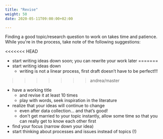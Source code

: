 ```yaml
---
title: "Revise"
weight: 50
date: 2020-05-11T09:00:00+02:00

---
```


Finding a good topic/research question to work on takes time and patience. While you're in the process, take note of the following suggestions:

<<<<<<< HEAD
- start writing ideas down soon; you can rewrite your work later
=======
- start writing ideas down
  - writing is not a linear process, first draft doesn’t have to be perfect!!!
>>>>>>> andrea/master
- have a working title
  - and revise it at least 10 times
  - play with words, seek inspiration in the literature
- realize that your ideas will continue to change
  - even after data collection... and that’s good!
  - don't get married to your topic instantly, allow some time so that you can really get to know each other first
- find your focus (narrow down your idea)
- start thinking about processes and issues instead of topics (!)
